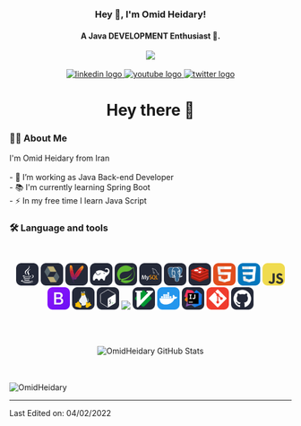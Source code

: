 <h3 title="Hello" align="center"> Hey 👋, I'm Omid Heidary!</h3>
<h4 align="center"> A <b >Java DEVELOPMENT</b> Enthusiast 🚀.</h4>

<p align="center">
 <img height="400" src="https://s30.picofile.com/file/8475913900/myGif.gif"/>
</p>

<div align="center">
 <p>
 <a href="https://www.linkedin.com/in/omid-heidary-43a63a1bb/">
  <img src="https://img.shields.io/static/v1?message=LinkedIn&logo=linkedin&label=&color=0077B5&logoColor=white&labelColor=&style=for-the-badge" height="25" alt="linkedin logo"  />
 </a>
  <a href="https://www.youtube.com/@sudo-h0p3">
  <img src="https://img.shields.io/static/v1?message=Youtube&logo=youtube&label=&color=FF0000&logoColor=white&labelColor=&style=for-the-badge" height="25" alt="youtube logo"  />
  </a>
  <a href="https://twitter.com/omidoneof1">
  <img src="https://img.shields.io/static/v1?message=Twitter&logo=twitter&label=&color=1DA1F2&logoColor=white&labelColor=&style=for-the-badge" height="25" alt="twitter logo"  />
  </a>
 </p>
</div>


<h1 align="center">Hey there 👋</h1>



<h3 align="left">👨‍💻 About Me</h3>



<p align="left">I'm Omid Heidary from Iran<br><br>- 🔭 I’m working as Java Back-end Developer<br>- 📚 I'm currently learning Spring Boot<br>- ⚡ In my free time I learn Java Script</p>


<h3 align="left">🛠 Language and tools</h3>


<br>
<p align="center">
<code><img height="40" src="https://github.com/tandpfun/skill-icons/blob/main/icons/Java-Dark.svg?raw=true"></code>
<code><img height="40" src="https://github.com/tandpfun/skill-icons/blob/main/icons/Hibernate-Dark.svg?raw=true"></code>
<code><img height="40" src="https://github.com/tandpfun/skill-icons/blob/main/icons/Maven-Dark.svg?raw=true"></code>
<code><img height="40" src="https://github.com/tandpfun/skill-icons/blob/main/icons/Gradle-Dark.svg?raw=true"></code>
<code><img height="40" src="https://github.com/tandpfun/skill-icons/blob/main/icons/Spring-Dark.svg?raw=true"></code>
<code><img height="40" src="https://github.com/tandpfun/skill-icons/blob/main/icons/MySQL-Dark.svg?raw=true"></code>
<code><img height="40" src="https://github.com/tandpfun/skill-icons/blob/main/icons/PostgreSQL-Dark.svg?raw=true"></code>
<code><img height="40" src="https://github.com/tandpfun/skill-icons/blob/main/icons/Redis-Dark.svg?raw=true"></code>
<code><img height="40" src="https://github.com/tandpfun/skill-icons/blob/main/icons/HTML.svg?raw=true"></code>
<code><img height="40" src="https://github.com/tandpfun/skill-icons/blob/main/icons/CSS.svg?raw=true"></code>
<code><img height="40" src="https://github.com/tandpfun/skill-icons/blob/main/icons/JavaScript.svg?raw=true"></code>
<code><img height="40" src="https://github.com/tandpfun/skill-icons/blob/main/icons/Bootstrap.svg?raw=true"></code>
<code><img height="40" src="https://github.com/tandpfun/skill-icons/blob/main/icons/Linux-Dark.svg?raw=true"></code>
<code><img height="40" src="https://github.com/tandpfun/skill-icons/blob/main/icons/Bash-Dark.svg?raw=true"></code>
<code><img height="40" src="http://www.archlinux.org/logos/archlinux-icon-crystal-64.svg?raw=true"></code>
<code><img height="40" src="https://github.com/tandpfun/skill-icons/blob/main/icons/VIM-Dark.svg?raw=true"></code>
<code><img height="40" src="https://github.com/tandpfun/skill-icons/blob/main/icons/Docker.svg?raw=true"></code>
<code><img height="40" src="https://github.com/tandpfun/skill-icons/blob/main/icons/Idea-Dark.svg?raw=true"></code>
<code><img height="40" src="https://github.com/tandpfun/skill-icons/blob/main/icons/Git.svg?raw=true"></code>
<code><img height="40" src="https://github.com/tandpfun/skill-icons/blob/main/icons/Github-Dark.svg?raw=true"></code>
</p>

<br><br>
<p align="center">

<img class="center" width="400" src="https://github-readme-stats.vercel.app/api?username=OmidHdr&show_icons=true&hide_border=true&count_private=true&theme=shades-of-purple&icon_color=fad000" alt="OmidHeidary GitHub Stats">

</p>
<!--
<img width="400" src="https://github-readme-streak-stats.herokuapp.com/?user=OmidHdr&count_private=true&theme=radical" alt="OmidHeidary" />
-->
<br><br>
<img width="1000" src="https://github-readme-stats.vercel.app/api/top-langs/?username=OmidHdr&layout=compact&theme=radical" alt="OmidHeidary" />




----

Last Edited on: 04/02/2022
